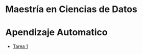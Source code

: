 # Maestría en Ciencias de Datos
# Apendizaje Automatico

- [Tarea 1](https://github.com/JoshuneArriaga/Apendizaje_Automatico/blob/main/Tarea_1.ipynb)
